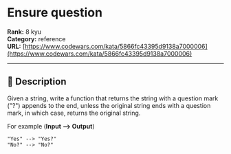 # Ensure question

**Rank:** 8 kyu  
**Category:** reference  
**URL:** [https://www.codewars.com/kata/5866fc43395d9138a7000006](https://www.codewars.com/kata/5866fc43395d9138a7000006)

---

## 📝 Description

Given a string, write a function that returns the string with a question mark ("?") appends to the end, unless the original string ends with a question mark, in which case, returns the original string.

For example (**Input --> Output**)
```
"Yes" --> "Yes?" 
"No?" --> "No?"
```
